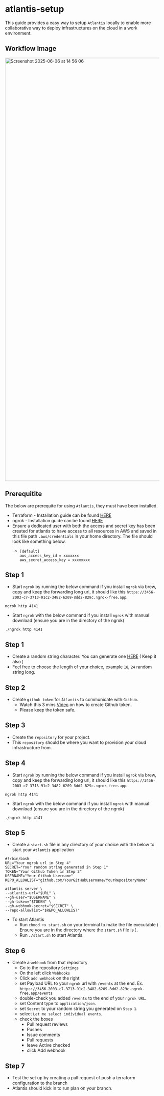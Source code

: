 # atlantis-setup
This guide provides a easy way to setup `Atlantis` locally to enable more collaborative way to deploy infrastructures on the cloud in a work environment.

## Workflow Image

<img width="1377" alt="Screenshot 2025-06-06 at 14 56 06" src="https://github.com/user-attachments/assets/210d18d8-7647-41b7-bb4b-670de0378f08" />


## Prerequitite
The below are prerequite for using `Atlantis`, they must have been installed.
- Terraform - Installation guide can be found [HERE](https://developer.hashicorp.com/terraform/install) 
- ngrok - Installation guide can be found [HERE](https://ngrok.com/downloads/mac-os)
- Ensure a dedicated user with both the access and secret key has been created for atlantis to have access to all resources in AWS and saved in this file path `.aws/credentials` in your home directory. The file should look like something below.
  - ```
    [default]
    aws_access_key_id = xxxxxxx
    aws_secret_access_key = xxxxxxxx
    ```

## Step 1
- Start `ngrok` by running the below command if you install `ngrok` via brew, copy and keep the forwarding long url, it should like this `https://3456-2003-c7-3713-91c2-3482-6209-8dd2-829c.ngrok-free.app`.
```
ngrok http 4141
```
- Start `ngrok` with the below command if you install `ngrok` with manual download (ensure you are in the directory of the ngrok)
```
./ngrok http 4141
```

## Step 1
- Create a random string character. You can generate one [HERE](https://www.random.org/strings/) ( Keep it also )
- Feel free to choose the length of your choice, example `18`, `24` random string long.

## Step 2
- Create `github token` for `Atlantis` to communicate with `Github`.
  - Watch this 3 mins [Video](https://www.youtube.com/watch?v=m5SChqEi314) on how to create Github token.
  - Please keep the token safe.

## Step 3
- Create the `repository` for your project.
- This `repository` should be where you want to provision your cloud infrastructure from.

## Step 4
- Start `ngrok` by running the below command if you install `ngrok` via brew, copy and keep the forwarding long url, it should like this `https://3456-2003-c7-3713-91c2-3482-6209-8dd2-829c.ngrok-free.app`.
```
ngrok http 4141
```
- Start `ngrok` with the below command if you install `ngrok` with manual download (ensure you are in the directory of the ngrok)
```
./ngrok http 4141
```

## Step 5
- Create a `start.sh` file in any directory of your choice with the below to start your `Atlantis` application
```
#!/bin/bash
URL="Your ngrok url in Step 4"
SECRET="Your random string generated in Step 1"
TOKEN="Your Github Token in Step 2"
USERNAME="Your Github Username"
REPO_ALLOWLIST="github.com/YourGitHubUsername/YourRepositoryName"

atlantis server \
--atlantis-url="$URL" \
--gh-user="$USERNAME" \
--gh-token="$TOKEN" \
--gh-webhook-secret="$SECRET" \
--repo-allowlist="$REPO_ALLOWLIST"
```
- To start Atlantis
  - Run `chmod +x start.sh` on your terminal to make the file executable ( Ensure you are in the directory where the `start.sh` file is ).
  - Run `./start.sh` to start Atlantis.

## Step 6
- Create a `webhook` from that repository
  - Go to the repository `Settings`
  - On the left click `Webhooks`
  - Click `add webhook` on the right
  - set Payload URL to your `ngrok` url with `/events` at the end. Ex. `https://3456-2003-c7-3713-91c2-3482-6209-8dd2-829c.ngrok-free.app/events`
  - double-check you added `/events` to the end of your `ngrok URL`.
  - set Content type to `application/json`.
  - set `Secret` to your random string you generated on `Step 1`.
  - select `Let me select individual events`.
  - check the boxes
    - Pull request reviews
    - Pushes
    - Issue comments
    - Pull requests
    - leave Active checked
    - click Add webhook
 
## Step 7
- Test the set up by creating a pull request of push a terraform configuration to the branch
- Atlantis should kick in to run plan on your branch.

